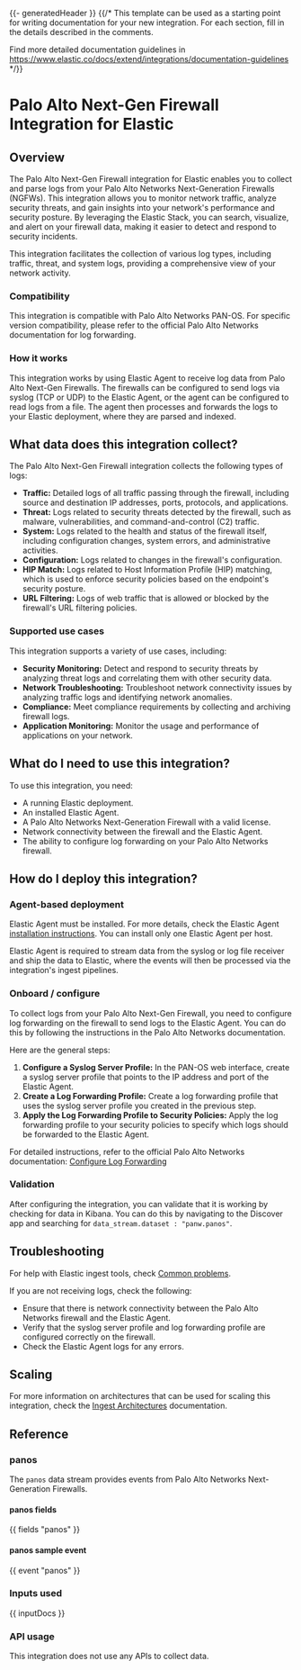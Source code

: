 {{- generatedHeader }}
{{/*
This template can be used as a starting point for writing documentation for your new integration. For each section, fill in the details
described in the comments.

Find more detailed documentation guidelines in https://www.elastic.co/docs/extend/integrations/documentation-guidelines
*/}}
# Palo Alto Next-Gen Firewall Integration for Elastic

## Overview
The Palo Alto Next-Gen Firewall integration for Elastic enables you to collect and parse logs from your Palo Alto Networks Next-Generation Firewalls (NGFWs). This integration allows you to monitor network traffic, analyze security threats, and gain insights into your network's performance and security posture. By leveraging the Elastic Stack, you can search, visualize, and alert on your firewall data, making it easier to detect and respond to security incidents.

This integration facilitates the collection of various log types, including traffic, threat, and system logs, providing a comprehensive view of your network activity.

### Compatibility
This integration is compatible with Palo Alto Networks PAN-OS. For specific version compatibility, please refer to the official Palo Alto Networks documentation for log forwarding.

### How it works
This integration works by using Elastic Agent to receive log data from Palo Alto Next-Gen Firewalls. The firewalls can be configured to send logs via syslog (TCP or UDP) to the Elastic Agent, or the agent can be configured to read logs from a file. The agent then processes and forwards the logs to your Elastic deployment, where they are parsed and indexed.

## What data does this integration collect?
The Palo Alto Next-Gen Firewall integration collects the following types of logs:
* **Traffic:** Detailed logs of all traffic passing through the firewall, including source and destination IP addresses, ports, protocols, and applications.
* **Threat:** Logs related to security threats detected by the firewall, such as malware, vulnerabilities, and command-and-control (C2) traffic.
* **System:** Logs related to the health and status of the firewall itself, including configuration changes, system errors, and administrative activities.
* **Configuration:** Logs related to changes in the firewall's configuration.
* **HIP Match:** Logs related to Host Information Profile (HIP) matching, which is used to enforce security policies based on the endpoint's security posture.
* **URL Filtering:** Logs of web traffic that is allowed or blocked by the firewall's URL filtering policies.

### Supported use cases
This integration supports a variety of use cases, including:
* **Security Monitoring:** Detect and respond to security threats by analyzing threat logs and correlating them with other security data.
* **Network Troubleshooting:** Troubleshoot network connectivity issues by analyzing traffic logs and identifying network anomalies.
* **Compliance:** Meet compliance requirements by collecting and archiving firewall logs.
* **Application Monitoring:** Monitor the usage and performance of applications on your network.

## What do I need to use this integration?
To use this integration, you need:
* A running Elastic deployment.
* An installed Elastic Agent.
* A Palo Alto Networks Next-Generation Firewall with a valid license.
* Network connectivity between the firewall and the Elastic Agent.
* The ability to configure log forwarding on your Palo Alto Networks firewall.

## How do I deploy this integration?

### Agent-based deployment

Elastic Agent must be installed. For more details, check the Elastic Agent [installation instructions](docs-content://reference/fleet/install-elastic-agents.md). You can install only one Elastic Agent per host.

Elastic Agent is required to stream data from the syslog or log file receiver and ship the data to Elastic, where the events will then be processed via the integration's ingest pipelines.

### Onboard / configure
To collect logs from your Palo Alto Next-Gen Firewall, you need to configure log forwarding on the firewall to send logs to the Elastic Agent. You can do this by following the instructions in the Palo Alto Networks documentation.

Here are the general steps:
1.  **Configure a Syslog Server Profile:** In the PAN-OS web interface, create a syslog server profile that points to the IP address and port of the Elastic Agent.
2.  **Create a Log Forwarding Profile:** Create a log forwarding profile that uses the syslog server profile you created in the previous step.
3.  **Apply the Log Forwarding Profile to Security Policies:** Apply the log forwarding profile to your security policies to specify which logs should be forwarded to the Elastic Agent.

For detailed instructions, refer to the official Palo Alto Networks documentation: [Configure Log Forwarding](https://docs.paloaltonetworks.com/pan-os/10-2/pan-os-admin/monitoring/configure-log-forwarding)

### Validation
After configuring the integration, you can validate that it is working by checking for data in Kibana. You can do this by navigating to the Discover app and searching for `data_stream.dataset : "panw.panos"`.

## Troubleshooting

For help with Elastic ingest tools, check [Common problems](https://www.elastic.co/docs/troubleshoot/ingest/fleet/common-problems).

If you are not receiving logs, check the following:
*   Ensure that there is network connectivity between the Palo Alto Networks firewall and the Elastic Agent.
*   Verify that the syslog server profile and log forwarding profile are configured correctly on the firewall.
*   Check the Elastic Agent logs for any errors.

## Scaling

For more information on architectures that can be used for scaling this integration, check the [Ingest Architectures](https://www.elastic.co/docs/manage-data/ingest/ingest-reference-architectures) documentation.

## Reference

### panos

The `panos` data stream provides events from Palo Alto Networks Next-Generation Firewalls.

#### panos fields

{{ fields "panos" }}

#### panos sample event

{{ event "panos" }}

### Inputs used
{{ inputDocs }}

### API usage
This integration does not use any APIs to collect data.
